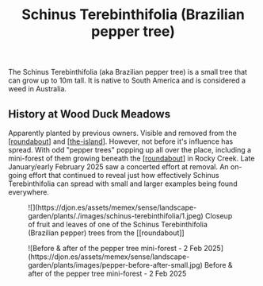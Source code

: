 ﻿---
photos:
  1:
    date: 2025-01-25 06:24:40
    description: None
    filename: 6098EDD5-A7C5-48A6-BBC4-43A1F3D6EFDF.heic
    latitude: -27.538991666666668
    longitude: 152.0565945
    memexFilename: images/schinus-terebinthifolia/1.jpeg
    title: None
tags:
- garden
- plant
- weed
- invasive
title: Schinus Terebinthifolia (Brazilian pepper tree)
type: plants
---
The Schinus Terebinthifolia (aka Brazilian pepper tree) is a small tree that can grow up to 10m tall. It is native to South America and is considered a weed in Australia. 

## History at Wood Duck Meadows

Apparently planted by previous owners. Visible and removed from the [[roundabout]] and [[the-island]]. However, not before it's influence has spread. With odd "pepper trees" popping up all over the place, including a mini-forest of them growing beneath the [[roundabout]] in Rocky Creek. Late January/early February 2025 saw a concerted effort at removal. An on-going effort that continued to reveal just how effectively Schinus Terebinthifolia can spread with small and larger examples being found everywhere.

<figure markdown>
![](https://djon.es/assets/memex/sense/landscape-garden/plants/./images/schinus-terebinthifolia/1.jpeg)
<caption>Closeup of fruit and leaves of one of the Schinus Terebinthifolia (Brazilian pepper) trees from the [[roundabout]]</caption>
</figure>

<figure markdown>
![Before & after of the pepper tree mini-forest - 2 Feb 2025](https://djon.es/assets/memex/sense/landscape-garden/plants/images/pepper-before-after-small.jpg)
<caption>Before & after of the pepper tree mini-forest - 2 Feb 2025</caption>
</figure>



[//begin]: # "Autogenerated link references for markdown compatibility"
[roundabout]: ../roundabout "Roundabout"
[the-island]: ../the-island "The Island"
[//end]: # "Autogenerated link references"